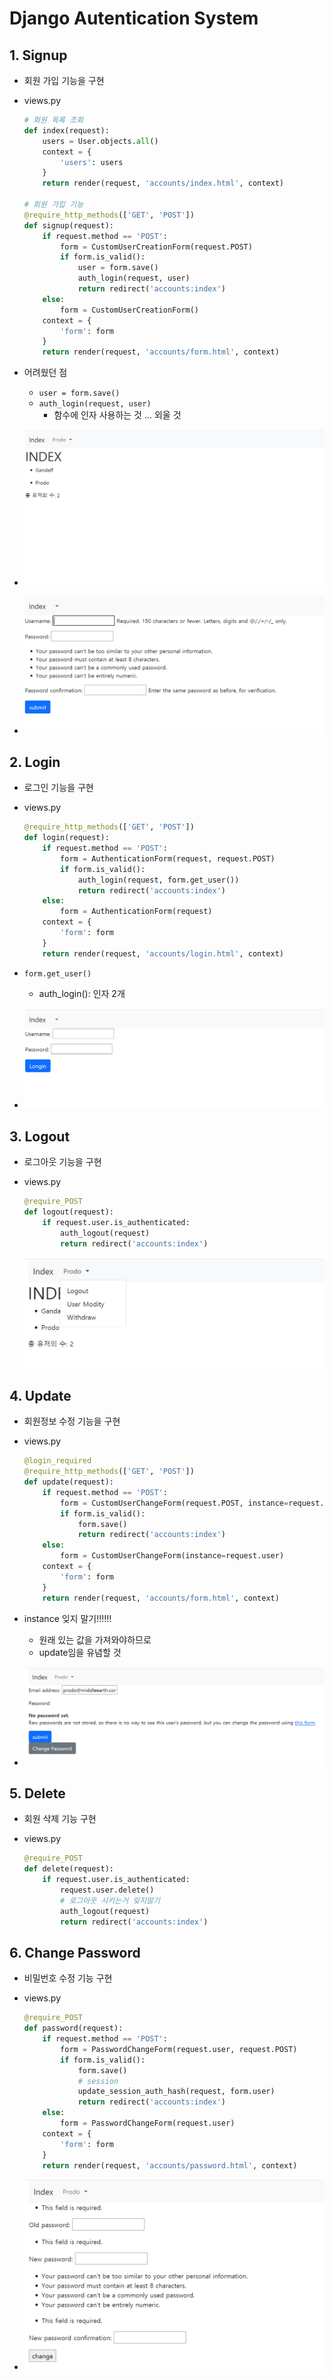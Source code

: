 # Django Autentication System



## 1. Signup

- 회원 가입 기능을 구현

- views.py

  ```python
  # 회원 목록 조회
  def index(request):
      users = User.objects.all()
      context = {
          'users': users
      }
      return render(request, 'accounts/index.html', context)
  
  # 회원 가입 기능
  @require_http_methods(['GET', 'POST'])
  def signup(request):
      if request.method == 'POST':
          form = CustomUserCreationForm(request.POST)
          if form.is_valid():
              user = form.save()
              auth_login(request, user)
              return redirect('accounts:index')
      else:
          form = CustomUserCreationForm()
      context = {
          'form': form
      }
      return render(request, 'accounts/form.html', context)
  ```

- 어려웠던 점
  - `user = form.save()`
  - `auth_login(request, user)`
    - 함수에 인자 사용하는 것 ... 외울 것
- ![image-20210328235355916](README.assets/image-20210328235355916.png)
- ![image-20210328235456272](README.assets/image-20210328235456272.png)

## 2. Login

- 로그인 기능을 구현

- views.py

  ```python
  @require_http_methods(['GET', 'POST'])
  def login(request):
      if request.method == 'POST':
          form = AuthenticationForm(request, request.POST)
          if form.is_valid():
              auth_login(request, form.get_user())
              return redirect('accounts:index')
      else:
          form = AuthenticationForm(request)
      context = {
          'form': form
      }
      return render(request, 'accounts/login.html', context)
  ```

- `form.get_user()`

  - auth_login(): 인자 2개

- ![image-20210328235436643](README.assets/image-20210328235436643.png)

## 3. Logout

- 로그아웃 기능을 구현

- views.py

  ```python
  @require_POST
  def logout(request):
      if request.user.is_authenticated:
          auth_logout(request)
          return redirect('accounts:index')
  ```

  ![image-20210329002635112](README.assets/image-20210329002635112.png)

## 4. Update

- 회원정보 수정 기능을 구현

- views.py

  ```python
  @login_required
  @require_http_methods(['GET', 'POST'])
  def update(request):
      if request.method == 'POST':
          form = CustomUserChangeForm(request.POST, instance=request.user)
          if form.is_valid():
              form.save()
              return redirect('accounts:index')
      else:
          form = CustomUserChangeForm(instance=request.user)
      context = {
          'form': form
      }
      return render(request, 'accounts/form.html', context)
  ```

- instance 잊지 말기!!!!!!
  - 원래 있는 값을 가져와야하므로
  - update임을 유념할 것
- ![image-20210329002729628](README.assets/image-20210329002729628.png)



## 5. Delete

- 회원 삭제 기능 구현

- views.py

  ```python
  @require_POST
  def delete(request):
      if request.user.is_authenticated:
          request.user.delete()
          # 로그아웃 시키는거 잊지말기
          auth_logout(request)
          return redirect('accounts:index')
  
  ```

  

## 6. Change Password

- 비밀번호 수정 기능 구현

- views.py

  ```python
  @require_POST
  def password(request):
      if request.method == 'POST':
          form = PasswordChangeForm(request.user, request.POST)
          if form.is_valid():
              form.save()
              # session
              update_session_auth_hash(request, form.user)
              return redirect('accounts:index')
      else:
          form = PasswordChangeForm(request.user)
      context = {
          'form': form
      }
      return render(request, 'accounts/password.html', context)
  ```

- ![image-20210329002928172](README.assets/image-20210329002928172.png)

